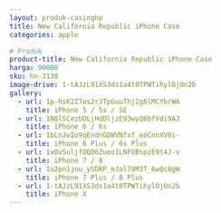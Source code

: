 ```yaml
---
layout: produk-casinghp
title: New California Republic iPhone Case
categories: apple

# Produk
product-title: New California Republic iPhone Case
harga: 90000
sku: hn-3130
image-drive: 1-tAJzL91XS3ds1a4t0TPWTihylOjOn2b
gallery:
  - url: 1p-hsK2Z7os2rJTpGuuThj2g6lMCYbrWA
    title: iPhone 5 / 5s / SE
  - url: 1N8lSCezbDLjHdDljzE93wyQ6bfVdi9AJ
    title: iPhone 6 / 6s
  - url: 1bLnJwIo9qEndnGDWVNfxf_eoCnnXV0i-
    title: iPhone 6 Plus / 6s Plus
  - url: 1vOvSuljfOQD6Zueo1LNFOBspzE9t4J-v
    title: iPhone 7 / 8
  - url: 1u2pn1jnu_ySDRP_mJal79M3T_6wQc8gW
    title: iPhone 7 Plus / 8 Plus
  - url: 1-tAJzL91XS3ds1a4t0TPWTihylOjOn2b
    title: iPhone X
---
```

